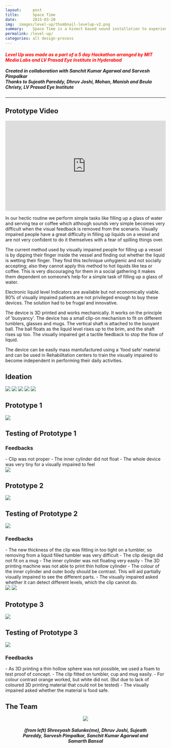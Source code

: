 ```yaml
---
layout:     post
title:      Space Time
date:       2015-03-20
img:  images/level-up/thumbnail-levelup-v2.png
summary:    Space Time is a kinect based sound installation to experience subjectivity of duration.
permalink: /level-up/
categories: all design-process
---
```


<h5><span style="color:red;">Level Up was made as a part of a 5 day Hackathon arranged by MIT Media Labs and LV Prasad Eye Institute in Hyderabad</span><br><br>
<i>Created in collaboration with Sanchit Kumar Agarwal and Sarvesh Pimpalkar<br>
Thanks to Sujeath Pareddy, Dhruv Joshi, Mohan, Manish and Beula Christy, LV Prasad Eye Institute</i></h5><hr>

<h2>Prototype Video</h2>
<style>.embed-container { position: relative; padding-bottom: 56.25%; height: 0; overflow: hidden; max-width: 100%; } .embed-container iframe, .embed-container object, .embed-container embed { position: absolute; top: 0; left: 0; width: 100%; height: 100%; }</style><div class='embed-container'><iframe src='https://player.vimeo.com/video/189798525?title=0&byline=0&portrait=0' frameborder='0' webkitAllowFullScreen mozallowfullscreen allowFullScreen></iframe></div>


In our hectic routine we perform simple tasks like filling up a glass of water and serving tea or coffee which although sounds very simple becomes very difficult when the visual feedback is removed from the scenario. Visually impaired people have a great difficulty in filling up liquids on a vessel and are not very confident to do it themselves with a fear of spilling things over.

The current method used by visually impaired people for filling up a vessel is by dipping their finger inside the vessel and finding out whether the liquid is wetting their finger. They find this technique unhygienic and not socially accepting; also they cannot apply this method to hot liquids like tea or coffee. This is very discouraging for them in a social gathering it makes them dependent on someone’s help for a simple task of filling up a glass of water.

Electronic liquid level Indicators are available but not economically viable. 80% of visually impaired patients are not privileged enough to buy these devices. The solution had to be frugal and innovative.

The device is 3D printed and works mechanically. It works on the principle of 'buoyancy'. The device has a small clip-on mechanism to fit on different tumblers, glasses and mugs. The vertical shaft is attached to the buoyant ball. The ball floats as the liquid level rises up to the brim, and the shaft rises up too. The visually impaired get a tactile feedback to stop the flow of liquid.

The device can be easily mass mantufactured using a 'food safe' material and can be used in Rehabilitation centers to train the visually impaired to become independent in performing their daily activities.

<h2>Ideation</h2>
<img src="/images/level-up/01-idea1.png">
<img src="/images/level-up/02-idea2.png">
<img src="/images/level-up/03-idea3.png">
<img src="/images/level-up/04-idea4.png">
<img src="/images/level-up/05-idea5-v2.png">
<h2>Prototype 1</h2>
<img src="/images/level-up/09-prototype1.JPG">
<h2>Testing of Prototype 1</h2>
<h3>Feedbacks</h3>
- Clip was not proper
- The inner cylinder did not float
- The whole device was very tiny for a visually impaired to feel<br>
<img src="/images/level-up/06-idea5.png">
<h2>Prototype 2</h2>
<img src="/images/level-up/10-prototype2.JPG">
<h2>Testing of Prototype 2</h2>
<img src="/images/level-up/14-testing-prototype-2.gif">
<h3>Feedbacks</h3>
- The new thickness of the clip was fitting in too tight on a tumbler, so removing from a liquid filled tumbler was very difficult
- The clip design did not fit on a mug
- The inner cylinder was not floating very easily
- The 3D printing machine was not able to print thin hollow cylinder
- The colour of the inner cylinder and outer body should be contrast. This will aid partially visually impaired to see the different parts.
- The visually impaired asked whether it can detect different levels, which the clip cannot do.<br>
<img src="/images/level-up/07-idea5.png">
<img src="/images/level-up/08-idea5.png">
<h2>Prototype 3</h2>
<img src="/images/level-up/11-prototype3.JPG">
<h2>Testing of Prototype 3</h2>
<img src="/images/level-up/15-testing-prototype-3-v2.gif">
<h3>Feedbacks</h3>
- As 3D printing a thin hollow sphere was not possible, we used a foam to test proof of concept.
- The clip fitted on tumbler, cup and mug easily.
- For colour contrast orange worked, but white did not. (But due to lack of coloured 3D printing material that could not be tested)
- The visually impaired asked whether the material is food safe.
<h2>The Team</h2>
<figure><center><img src="/images/level-up/12-team.jpeg">
<figcaption align="center"><h5>(from left) Shreeyash Salunke(me), Dhruv Joshi, Sujeath Pareddy, Sarvesh Pimpalkar, Sanchit Kumar Agarwal and Samarth Bansal</h5></figcaption></center></figure>

